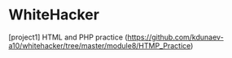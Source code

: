 # WhiteHacker 

[project1] HTML and PHP practice (https://github.com/kdunaev-a10/whitehacker/tree/master/module8/HTMP_Practice)

